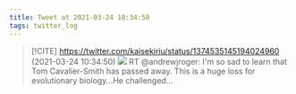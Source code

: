 ```yaml
---
title: Tweet at 2021-03-24 10:34:50
tags: twitter_log
---
```


> [!CITE] https://twitter.com/kaisekiriu/status/1374535145194024960 (2021-03-24 10:34:50)
> ![](https://twitter.com/kaisekiriu/status/1374535145194024960)
> RT @andrewjroger: I'm so sad to learn that Tom Cavalier-Smith has passed away. This is a huge loss for evolutionary biology...He challenged…
